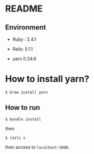 # README

## Environment

* Ruby : 2.4.1

* Rails: 5.1.1

* yarn 0.24.6

# How to install yarn?
`$ brew install yarn`

## How to run

`$ bundle install`

then

`$ rails s`

then access to `localhost:3000`.
